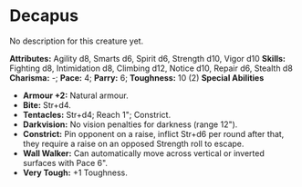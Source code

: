 # Decapus

No description for this creature yet.

**Attributes:** Agility d8, Smarts d6, Spirit d6, Strength d10, Vigor
d10
**Skills:** Fighting d8, Intimidation d8, Climbing d12, Notice d10,
Repair d6, Stealth d8
**Charisma:** -; **Pace:** 4; **Parry:** 6; **Toughness:** 10 (2)
**Special Abilities**

- **Armour +2:** Natural armour.
- **Bite:** Str+d4.
- **Tentacles:** Str+d4; Reach 1"; Constrict.
- **Darkvision:** No vision penalties for darkness (range 12").
- **Constrict:** Pin opponent on a raise, inflict Str+d6 per round after
that, they require a raise on an opposed Strength roll to escape.
- **Wall Walker:** Can automatically move across vertical or inverted
surfaces with Pace 6".
- **Very Tough:** +1 Toughness.
